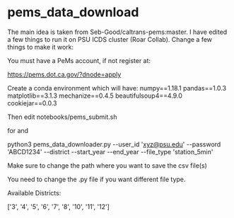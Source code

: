 # pems_data_download
The main idea is taken from Seb-Good/caltrans-pems:master. I have edited a few things to run it on PSU ICDS cluster (Roar Collab).
Change a few things to make it work: 

You must have a PeMs account, if not register at:

https://pems.dot.ca.gov/?dnode=apply

Create a conda environment which will have:
numpy==1.18.1
pandas==1.0.3
matplotlib==3.1.3
mechanize==0.4.5
beautifulsoup4==4.9.0
cookiejar==0.0.3

Then edit notebooks/pems_submit.sh 

for <dist> and <year>

python3 pems_data_downloader.py --user_id 'xyz@psu.edu' --password 'ABCD1234' --district <dist> --start_year <year> --end_year <year> --file_type 'station_5min'

Make sure to change the path where you want to save the csv file(s)

You need to change the .py file if you want different file type.

Available Districts: 

['3', '4', '5', '6', '7', '8', '10', '11', '12']
